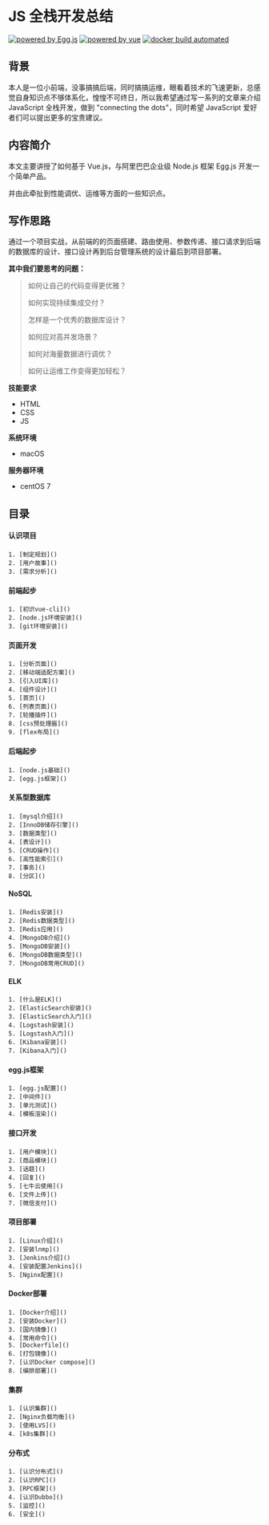# JS 全栈开发总结

[![powered by Egg.js][egg-image]][egg] [![powered by vue][vue-image]][vue] [![docker build automated][docker-image]][docker]

[egg]: https://eggjs.org
[egg-image]: https://img.shields.io/badge/Powered%20By-Egg.js-ff69b4.svg?style=flat-square

[vue]: https://cn.vuejs.org
[vue-image]: https://img.shields.io/badge/powered%20by-vue-green.svg

[docker]: http://www.docker.org.cn
[docker-image]: https://img.shields.io/docker/automated/jrottenberg/ffmpeg.svg
	
## 背景

本人是一位小前端，没事搞搞后端，同时搞搞运维，眼看着技术的飞速更新，总感觉自身知识点不够体系化，惶惶不可终日，所以我希望通过写一系列的文章来介绍 JavaScript 全栈开发，做到 "connecting the dots"，同时希望 JavaScript 爱好者们可以提出更多的宝贵建议。

## 内容简介

本文主要讲授了如何基于 Vue.js，与阿里巴巴企业级 Node.js 框架 Egg.js 开发一个简单产品。

并由此牵扯到性能调优、运维等方面的一些知识点。

## 写作思路

通过一个项目实战，从前端的的页面搭建、路由使用、参数传递、接口请求到后端的数据库的设计、接口设计再到后台管理系统的设计最后到项目部署。

**其中我们要思考的问题：**

> 如何让自己的代码变得更优雅？
> 
> 如何实现持续集成交付？
> 
> 怎样是一个优秀的数据库设计？
> 
> 如何应对高并发场景？
> 
> 如何对海量数据进行调优？
> 
> 如何让运维工作变得更加轻松？

**技能要求**

+ HTML
+ CSS
+ JS

**系统环境**

+ macOS

**服务器环境**

+ centOS 7

## 目录

#### 认识项目

    1. [制定规划]()
    2. [用户故事]()
    3. [需求分析]()

#### 前端起步

    1. [初识vue-cli]()
    2. [node.js环境安装]()
    3. [git环境安装]()

#### 页面开发

    1. [分析页面]()
    2. [移动端适配方案]()
    3. [引入UI库]()
    4. [组件设计]()
    5. [首页]()
    6. [列表页面]()
    7. [轮播插件]()
    8. [css预处理器]()
    9. [flex布局]()

#### 后端起步

    1. [node.js基础]()
    2. [egg.js框架]()

#### 关系型数据库

    1. [mysql介绍]()
    2. [InnoDB储存引擎]()
    3. [数据类型]()
    4. [表设计]()
    5. [CRUD操作]()
    6. [高性能索引]()
    7. [事务]()
    8. [分区]()

#### NoSQL

    1. [Redis安装]()
    2. [Redis数据类型]()
    3. [Redis应用]()
    4. [MongoDB介绍]()
    5. [MongoDB安装]()
    6. [MongoDB数据类型]()
    7. [MongoDB常用CRUD]()

#### ELK

    1. [什么是ELK]()
    2. [ElasticSearch安装]()
    3. [ElasticSearch入门]()
    4. [Logstash安装]()
    5. [Logstash入门]()
    6. [Kibana安装]()
    7. [Kibana入门]()

#### egg.js框架

    1. [egg.js配置]()
    2. [中间件]()
    3. [单元测试]()
    4. [模板渲染]()

#### 接口开发

    1. [用户模块]()
    2. [商品模块]()
    3. [话题]()
    4. [回复]()
    5. [七牛云使用]()
    6. [文件上传]()
    7. [微信支付]()

#### 项目部署

    1. [Linux介绍]()
    2. [安装lnmp]()
    3. [Jenkins介绍]()
    4. [安装配置Jenkins]()
    5. [Nginx配置]()

#### Docker部署

    1. [Docker介绍]()
    2. [安装Docker]()
    3. [国内镜像]()
    4. [常用命令]()
    5. [Dockerfile]()
    6. [打包镜像]()
    7. [认识Docker compose]()
    8. [编排部署]()

#### 集群

    1. [认识集群]()
    2. [Nginx负载均衡]()
    3. [使用LVS]()
    4. [k8s集群]()

#### 分布式

    1. [认识分布式]()
    2. [认识RPC]()
    3. [RPC框架]()
    4. [认识Dubbo]()
    5. [监控]()
    6. [安全]()
